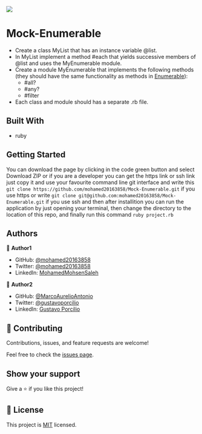 ![](https://img.shields.io/badge/Microverse-blueviolet)

# Mock-Enumerable
  - Create a class MyList that has an instance variable @list.
  - In MyList implement a method #each that yields successive members of @list and uses the MyEnumerable module.
  - Create a module MyEnumerable that implements the following methods (they should have the same functionality as methods in [Enumerable](https://ruby-doc.org/core-3.0.0/Enumerable.html)):
      - #all?
      - #any?
      - #filter
   - Each class and module should has a separate .rb file.

## Built With

- ruby


## Getting Started
You can download the page by clicking in the code green button and select Download ZIP or if you are a developer 
you can get the https link or ssh link just copy it and use your favourite command line git interface and write this `git clone https://github.com/mohamed20163858/Mock-Enumerable.git` if you use https or write 
`git clone git@github.com:mohamed20163858/Mock-Enumerable.git` if you use ssh and then after installition you can run the application by just opening your terminal, then change the directory to the location of this repo, and finally run this command `ruby project.rb` 


## Authors

👤 **Author1**

- GitHub: [@mohamed20163858](https://github.com/mohamed20163858)
- Twitter: [@mohamed20163858](https://twitter.com/mohamed20163858)
- LinkedIn: [MohamedMohsenSaleh](https://www.linkedin.com/in/mohamedmohsensaleh/)

👤 **Author2**

- GitHub: [@MarcoAurelioAntonio](https://github.com/MarcoAurelioAntonio)
- Twitter: [@gustavoporcilio](https://twitter.com/gustavoporcilio)
- LinkedIn: [Gustavo Porcilio](https://www.linkedin.com/in/gustavo-porcilio-4496a223a/)


## 🤝 Contributing

Contributions, issues, and feature requests are welcome!

Feel free to check the [issues page](../../issues/).

## Show your support

Give a ⭐️ if you like this project!

## 📝 License

This project is [MIT](./MIT.md) licensed.
